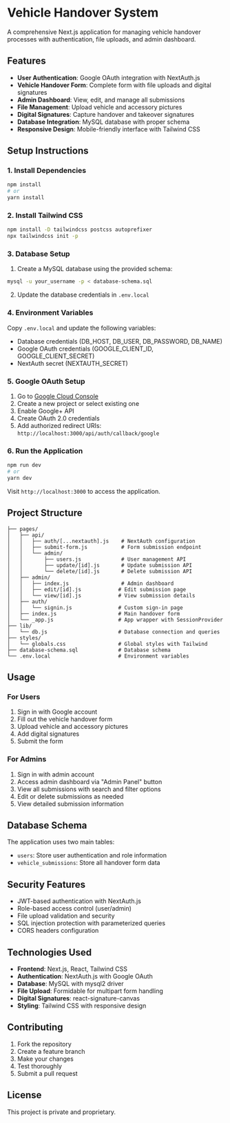 # Vehicle Handover System

A comprehensive Next.js application for managing vehicle handover processes with authentication, file uploads, and admin dashboard.

## Features

- **User Authentication**: Google OAuth integration with NextAuth.js
- **Vehicle Handover Form**: Complete form with file uploads and digital signatures
- **Admin Dashboard**: View, edit, and manage all submissions
- **File Management**: Upload vehicle and accessory pictures
- **Digital Signatures**: Capture handover and takeover signatures
- **Database Integration**: MySQL database with proper schema
- **Responsive Design**: Mobile-friendly interface with Tailwind CSS

## Setup Instructions

### 1. Install Dependencies

```bash
npm install
# or
yarn install
```

### 2. Install Tailwind CSS

```bash
npm install -D tailwindcss postcss autoprefixer
npx tailwindcss init -p
```

### 3. Database Setup

1. Create a MySQL database using the provided schema:
```bash
mysql -u your_username -p < database-schema.sql
```

2. Update the database credentials in `.env.local`

### 4. Environment Variables

Copy `.env.local` and update the following variables:
- Database credentials (DB_HOST, DB_USER, DB_PASSWORD, DB_NAME)
- Google OAuth credentials (GOOGLE_CLIENT_ID, GOOGLE_CLIENT_SECRET)
- NextAuth secret (NEXTAUTH_SECRET)

### 5. Google OAuth Setup

1. Go to [Google Cloud Console](https://console.cloud.google.com/)
2. Create a new project or select existing one
3. Enable Google+ API
4. Create OAuth 2.0 credentials
5. Add authorized redirect URIs: `http://localhost:3000/api/auth/callback/google`

### 6. Run the Application

```bash
npm run dev
# or
yarn dev
```

Visit `http://localhost:3000` to access the application.

## Project Structure

```
├── pages/
│   ├── api/
│   │   ├── auth/[...nextauth].js    # NextAuth configuration
│   │   ├── submit-form.js           # Form submission endpoint
│   │   └── admin/
│   │       ├── users.js             # User management API
│   │       ├── update/[id].js       # Update submission API
│   │       └── delete/[id].js       # Delete submission API
│   ├── admin/
│   │   ├── index.js                 # Admin dashboard
│   │   ├── edit/[id].js            # Edit submission page
│   │   └── view/[id].js            # View submission details
│   ├── auth/
│   │   └── signin.js               # Custom sign-in page
│   ├── index.js                    # Main handover form
│   └── _app.js                     # App wrapper with SessionProvider
├── lib/
│   └── db.js                       # Database connection and queries
├── styles/
│   └── globals.css                 # Global styles with Tailwind
├── database-schema.sql             # Database schema
└── .env.local                      # Environment variables
```

## Usage

### For Users
1. Sign in with Google account
2. Fill out the vehicle handover form
3. Upload vehicle and accessory pictures
4. Add digital signatures
5. Submit the form

### For Admins
1. Sign in with admin account
2. Access admin dashboard via "Admin Panel" button
3. View all submissions with search and filter options
4. Edit or delete submissions as needed
5. View detailed submission information

## Database Schema

The application uses two main tables:
- `users`: Store user authentication and role information
- `vehicle_submissions`: Store all handover form data

## Security Features

- JWT-based authentication with NextAuth.js
- Role-based access control (user/admin)
- File upload validation and security
- SQL injection protection with parameterized queries
- CORS headers configuration

## Technologies Used

- **Frontend**: Next.js, React, Tailwind CSS
- **Authentication**: NextAuth.js with Google OAuth
- **Database**: MySQL with mysql2 driver
- **File Upload**: Formidable for multipart form handling
- **Digital Signatures**: react-signature-canvas
- **Styling**: Tailwind CSS with responsive design

## Contributing

1. Fork the repository
2. Create a feature branch
3. Make your changes
4. Test thoroughly
5. Submit a pull request

## License

This project is private and proprietary.